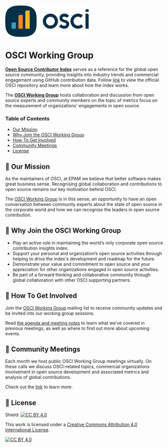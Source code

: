 ![OSCI_Logo](OSCI_Logo.png)

# OSCI Working Group

**[Open Source Contributor Index](https://opensourceindex.io)** serves as a reference for the global open source community, providing insights into industry trends and commercial engagement using GitHub contribution data. Follow [link](https://github.com/epam/OSCI) to view the official OSCI repository and learn more about how the index works.

The **[OSCI Working Group](https://github.com/anausa4eva/community)** hosts collaboration and discussion from open source experts and community members on the topic of metrics focus on the measurement of organizations' engagements in open source.

### Table of Contents
- [Our Mission](#our-mission)
- [Why Join the OSCI Working Group](#why-join-osci-working-group)
- [How To Get Involved](#how-to-get-involved)
- [Community Meetings](#community-meetings)
- [License](#license)

## 💎 Our Mission
As the maintainers of OSCI, at EPAM we believe that better software makes great business sense. Recognising global collaboration and contributions to open source remains our key motivation behind OSCI. 

The [OSCI Working Group](https://github.com/anausa4eva/community) is in this sense, an opportunity to have an open conversation between community experts about the state of open source in the corporate world and how we can recognise the leaders in open source contribution.

## 🤔 Why Join the OSCI Working Group

- Play an active role in maintaining the world’s only corporate open source contribution insights index.
- Support your personal and organization’s open source activities through helping to drive the index's development and roadmap for the future.
- Demonstrate your value and commitment to open source and your appreciation for other organizations engaged in open source activities.
- Be part of a forward thinking and collaborative community through global collaboration with other OSCI supporting partners.

## 🚴 How To Get Involved

Join the [OSCI Working Group](https://groups.google.com/g/osci-working-group) mailing list to receive community updates and be invited into our working group sessions.

Read [the agenda and meeting notes](https://github.com/anausa4eva/community/tree/main/Monthly%20Meetings) to learn what we've covered in previous meetings, as well as where to find out more about upcoming events.

## 🌈 Community Meetings

Each month we host public OSCI Working Group meetings virtually. On these calls we discuss OSCI-related topics, commercial organizations involvement in open source development and associated metrics and analysis of global contributions. 

Check out the [link](#osci_monthly_meetings) to learn more.

## 💼 License

Shield: [![CC BY 4.0][cc-by-shield]][cc-by]

This work is licensed under a
[Creative Commons Attribution 4.0 International License][cc-by].

[![CC BY 4.0][cc-by-image]][cc-by]

[cc-by]: http://creativecommons.org/licenses/by/4.0/
[cc-by-image]: https://i.creativecommons.org/l/by/4.0/88x31.png
[cc-by-shield]: https://img.shields.io/badge/License-CC%20BY%204.0-lightgrey.svg
